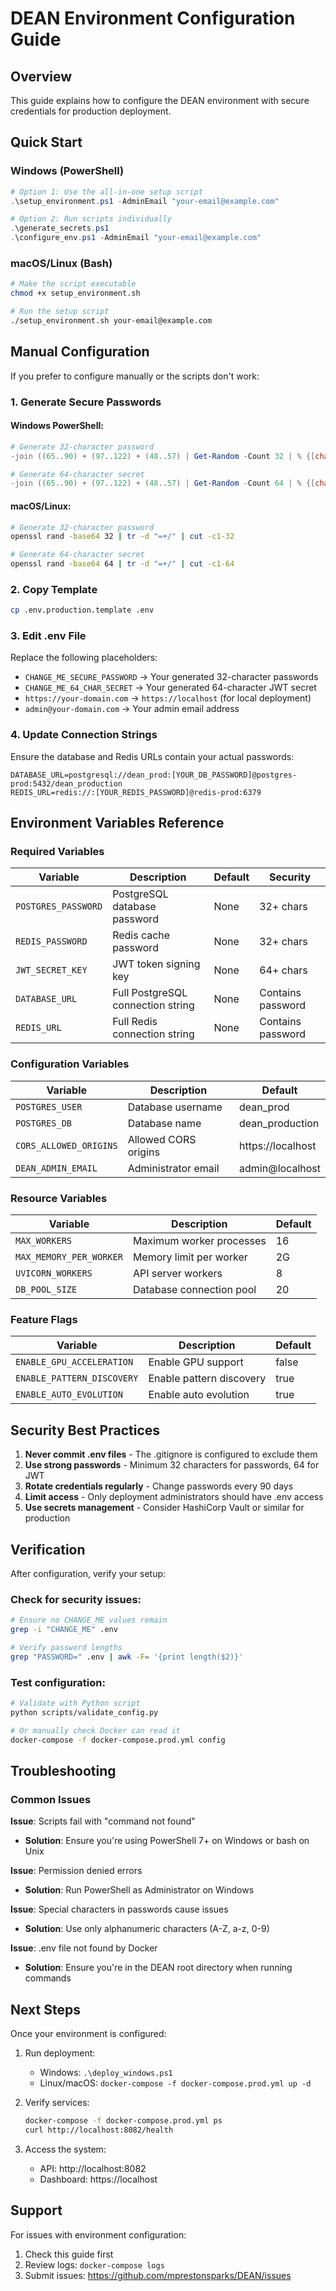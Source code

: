 # DEAN Environment Configuration Guide

## Overview
This guide explains how to configure the DEAN environment with secure credentials for production deployment.

## Quick Start

### Windows (PowerShell)
```powershell
# Option 1: Use the all-in-one setup script
.\setup_environment.ps1 -AdminEmail "your-email@example.com"

# Option 2: Run scripts individually
.\generate_secrets.ps1
.\configure_env.ps1 -AdminEmail "your-email@example.com"
```

### macOS/Linux (Bash)
```bash
# Make the script executable
chmod +x setup_environment.sh

# Run the setup script
./setup_environment.sh your-email@example.com
```

## Manual Configuration

If you prefer to configure manually or the scripts don't work:

### 1. Generate Secure Passwords

#### Windows PowerShell:
```powershell
# Generate 32-character password
-join ((65..90) + (97..122) + (48..57) | Get-Random -Count 32 | % {[char]$_})

# Generate 64-character secret
-join ((65..90) + (97..122) + (48..57) | Get-Random -Count 64 | % {[char]$_})
```

#### macOS/Linux:
```bash
# Generate 32-character password
openssl rand -base64 32 | tr -d "=+/" | cut -c1-32

# Generate 64-character secret
openssl rand -base64 64 | tr -d "=+/" | cut -c1-64
```

### 2. Copy Template
```bash
cp .env.production.template .env
```

### 3. Edit .env File
Replace the following placeholders:
- `CHANGE_ME_SECURE_PASSWORD` → Your generated 32-character passwords
- `CHANGE_ME_64_CHAR_SECRET` → Your generated 64-character JWT secret
- `https://your-domain.com` → `https://localhost` (for local deployment)
- `admin@your-domain.com` → Your admin email address

### 4. Update Connection Strings
Ensure the database and Redis URLs contain your actual passwords:
```
DATABASE_URL=postgresql://dean_prod:[YOUR_DB_PASSWORD]@postgres-prod:5432/dean_production
REDIS_URL=redis://:[YOUR_REDIS_PASSWORD]@redis-prod:6379
```

## Environment Variables Reference

### Required Variables
| Variable | Description | Default | Security |
|----------|-------------|---------|----------|
| `POSTGRES_PASSWORD` | PostgreSQL database password | None | 32+ chars |
| `REDIS_PASSWORD` | Redis cache password | None | 32+ chars |
| `JWT_SECRET_KEY` | JWT token signing key | None | 64+ chars |
| `DATABASE_URL` | Full PostgreSQL connection string | None | Contains password |
| `REDIS_URL` | Full Redis connection string | None | Contains password |

### Configuration Variables
| Variable | Description | Default |
|----------|-------------|---------|
| `POSTGRES_USER` | Database username | dean_prod |
| `POSTGRES_DB` | Database name | dean_production |
| `CORS_ALLOWED_ORIGINS` | Allowed CORS origins | https://localhost |
| `DEAN_ADMIN_EMAIL` | Administrator email | admin@localhost |

### Resource Variables
| Variable | Description | Default |
|----------|-------------|---------|
| `MAX_WORKERS` | Maximum worker processes | 16 |
| `MAX_MEMORY_PER_WORKER` | Memory limit per worker | 2G |
| `UVICORN_WORKERS` | API server workers | 8 |
| `DB_POOL_SIZE` | Database connection pool | 20 |

### Feature Flags
| Variable | Description | Default |
|----------|-------------|---------|
| `ENABLE_GPU_ACCELERATION` | Enable GPU support | false |
| `ENABLE_PATTERN_DISCOVERY` | Enable pattern discovery | true |
| `ENABLE_AUTO_EVOLUTION` | Enable auto evolution | true |

## Security Best Practices

1. **Never commit .env files** - The .gitignore is configured to exclude them
2. **Use strong passwords** - Minimum 32 characters for passwords, 64 for JWT
3. **Rotate credentials regularly** - Change passwords every 90 days
4. **Limit access** - Only deployment administrators should have .env access
5. **Use secrets management** - Consider HashiCorp Vault or similar for production

## Verification

After configuration, verify your setup:

### Check for security issues:
```bash
# Ensure no CHANGE_ME values remain
grep -i "CHANGE_ME" .env

# Verify password lengths
grep "PASSWORD=" .env | awk -F= '{print length($2)}'
```

### Test configuration:
```bash
# Validate with Python script
python scripts/validate_config.py

# Or manually check Docker can read it
docker-compose -f docker-compose.prod.yml config
```

## Troubleshooting

### Common Issues

**Issue**: Scripts fail with "command not found"
- **Solution**: Ensure you're using PowerShell 7+ on Windows or bash on Unix

**Issue**: Permission denied errors
- **Solution**: Run PowerShell as Administrator on Windows

**Issue**: Special characters in passwords cause issues
- **Solution**: Use only alphanumeric characters (A-Z, a-z, 0-9)

**Issue**: .env file not found by Docker
- **Solution**: Ensure you're in the DEAN root directory when running commands

## Next Steps

Once your environment is configured:

1. Run deployment:
   - Windows: `.\deploy_windows.ps1`
   - Linux/macOS: `docker-compose -f docker-compose.prod.yml up -d`

2. Verify services:
   ```bash
   docker-compose -f docker-compose.prod.yml ps
   curl http://localhost:8082/health
   ```

3. Access the system:
   - API: http://localhost:8082
   - Dashboard: https://localhost

## Support

For issues with environment configuration:
1. Check this guide first
2. Review logs: `docker-compose logs`
3. Submit issues: https://github.com/mprestonsparks/DEAN/issues